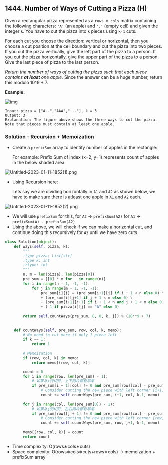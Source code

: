 ## 1444. Number of Ways of Cutting a Pizza (H)

Given a rectangular pizza represented as a `rows x cols` matrix containing the following characters: `'A'` (an apple) and `'.'` (empty cell) and given the integer `k`. You have to cut the pizza into `k` pieces using `k-1` cuts. 

For each cut you choose the direction: vertical or horizontal, then you choose a cut position at the cell boundary and cut the pizza into two pieces. If you cut the pizza vertically, give the left part of the pizza to a person. If you cut the pizza horizontally, give the upper part of the pizza to a person. Give the last piece of pizza to the last person.

*Return the number of ways of cutting the pizza such that each piece contains **at least** one apple.* Since the answer can be a huge number, return this modulo 10^9 + 7.

**Example:**

![img](https://assets.leetcode.com/uploads/2020/04/23/ways_to_cut_apple_1.png)

```
Input: pizza = ["A..","AAA","..."], k = 3
Output: 3 
Explanation: The figure above shows the three ways to cut the pizza. Note that pieces must contain at least one apple.
```



### Solution - Recursion + Memoization

- Create a `prefixSum` array to identify number of apples in the rectangle:

  For example: Prefix Sum of index (x=2, y=1) represents count of apples in the below shaded area

![Untitled-2023-01-11-1852(1).png](https://assets.leetcode.com/users/images/10009e2e-201b-40ad-9ccd-ba24bb298021_1673443792.0142121.png)

- Using Recursion here:

  Lets say we are dividing horizontally in `A1` and `A2` as shown below, we have to make sure there is atleast one apple in `A1` and `A2` each.

![Untitled-2023-01-11-1852(2).png](https://assets.leetcode.com/users/images/36121136-6a9e-426f-bdf2-8423a23e8fee_1673444275.017118.png)

- We will use `prefixSum` for this,
  for `A2` -> `prefixSum(A2)`
  for `A1` -> `prefixSum(A) - prefixSum(A2)`
- Using the above, we will check if we can make a horizontal cut, and continue doing this recursively for `A2` until we have zero cuts

```python
class Solution(object):
    def ways(self, pizza, k):
        """
        :type pizza: List[str]
        :type k: int
        :rtype: int
        """
        n, m = len(pizza), len(pizza[0])
        pre_sum = [[0] * m for _ in range(n)]
        for i in range(n - 1, -1, -1):
            for j in range(m - 1, -1, -1):
                pre_sum[i][j] = (pre_sum[i+1][j] if i + 1 < n else 0) \
                + (pre_sum[i][j+1] if j + 1 < m else 0) \
                - (pre_sum[i+1][j+1] if i + 1 < n and j + 1 < m else 0) \
                + ( 1 if pizza[i][j] == "A" else 0)
        
        return self.countWays(pre_sum, 0, 0, k, {}) % (10**9 + 7)
        
    
    def countWays(self, pre_sum, row, col, k, memo):
        # No need to cut more if only 1 piece left
        if k == 1:
            return 1
		
        # Memoization
        if (row, col, k) in memo:
            return memo[(row, col, k)]

        count = 0
        for i in range(row, len(pre_sum) - 1):
            # 如果从i行切开，上下两片都有苹果
            if pre_sum[i + 1][col] != 0 and pre_sum[row][col] - pre_sum[i+1][col] != 0:
                # Consider cutting the new piece with left corner [i+1, col]
                count += self.countWays(pre_sum, i+1, col, k-1, memo)
        
        for j in range(col, len(pre_sum[0]) - 1):
            # 如果从j列切开，左右两片都有苹果
            if pre_sum[row][j + 1] != 0 and pre_sum[row][col] - pre_sum[row][j + 1] != 0:
                # Consider cutting the new piece with left corner [row, j+1]
                count += self.countWays(pre_sum, row, j+1, k-1, memo)
        
        memo[(row, col, k)] = count
        return count
```

- Time complexity: O(rows∗cols∗cuts)
- Space complexity: O(rows∗cols∗cuts+rows∗cols)  -> memoization + prefixSum array